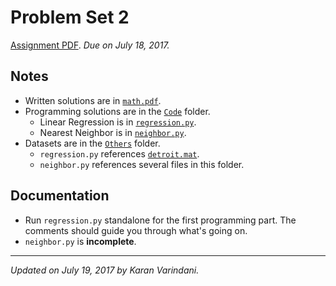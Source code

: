 # Problem Set 2
[Assignment PDF](./ps2.pdf). _Due on July 18, 2017._

## Notes
* Written solutions are in [`math.pdf`](./math.pdf).
* Programming solutions are in the [`Code`](./Code/) folder.
	* Linear Regression is in [`regression.py`](./Code/regression.py).
	* Nearest Neighbor is in [`neighbor.py`](./Code/neighbor.py).
* Datasets are in the [`Others`](./Others/) folder.
	* `regression.py` references [`detroit.mat`](./Others/detroit.mat).
	* `neighbor.py` references several files in this folder.

## Documentation
* Run `regression.py` standalone for the first programming part. The comments should guide you through what's going on. 
* `neighbor.py` is **incomplete**.

----
_Updated on July 19, 2017 by Karan Varindani._